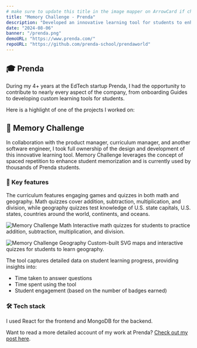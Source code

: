 ```yaml
---
# make sure to update this title in the image mapper on ArrowCard if changed
title: "Memory Challenge - Prenda"
description: "Developed an innovative learning tool for students to enhance memorization."
date: "2024-08-06"
banner: "/prenda.png"
demoURL: "https://www.prenda.com/"
repoURL: "https://github.com/prenda-school/prendaworld"
---
```


## 🎓 Prenda

During my 4+ years at the EdTech startup Prenda, I had the opportunity to contribute to nearly every aspect of the company, from onboarding Guides to developing custom learning tools for students.

Here is a highlight of one of the projects I worked on:

## 🧠 Memory Challenge

In collaboration with the product manager, curriculum manager, and another software engineer, I took full ownership of the design and development of this innovative learning tool. Memory Challenge leverages the concept of spaced repetition to enhance student memorization and is currently used by thousands of Prenda students.

### 🚀 Key features

The curriculum features engaging games and quizzes in both math and geography. Math quizzes cover addition, subtraction, multiplication, and division, while geography quizzes test knowledge of U.S. state capitals, U.S. states, countries around the world, continents, and oceans.

![Memory Challenge Math](/memory-challenge-math.png)
Interactive math quizzes for students to practice addition, subtraction, multiplication, and division.

![Memory Challenge Geography](/memory-challenge-geography.png)
Custom-built SVG maps and interactive quizzes for students to learn geography.

The tool captures detailed data on student learning progress, providing insights into:

- Time taken to answer questions
- Time spent using the tool
- Student engagement (based on the number of badges earned)

### 🛠️ Tech stack

I used React for the frontend and MongoDB for the backend.

Want to read a more detailed account of my work at Prenda? [Check out my post here](/blog/02-working-at-an-education-startup).
